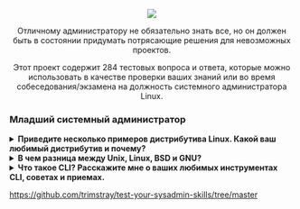 <p align="center">
<img src="https://github.com/ikozhuhar/sysadmin_skills/blob/main/img/sysadmin_preview.png">
</p>

<p align="center">
Отличному администратору не обязательно знать все, но он должен быть в состоянии придумать потрясающие решения для невозможных проектов.
</p>

<p align="center">
Этот проект содержит 284 тестовых вопроса и ответа, которые можно использовать в качестве проверки ваших знаний или во время собеседования/экзамена на ​​должность системного администратора Linux.
</p>


### Младший системный администратор

<details>
   <p><summary><b>Приведите несколько примеров дистрибутива Linux. Какой ваш любимый дистрибутив и почему?</b></summary></p>

   1. Red Hat Enterprise Linux
   2. Fedora
   3. CentOS
   4. Debian
   5. Ubuntu
   6. Mint
   7. SUSE Linux Enterprise Server
   8. SUSE Linux Enterprise Desktop
   9. Slackware
   10. Arch
   11. Kali
   12. Backbox

</details>

<details>
   <p><summary><b>В чем разница между Unix, Linux, BSD и GNU?</b></summary></p>

<p>GNU на самом деле не является ОС. Это скорее набор правил или философий, регулирующих свободное программное обеспечение, которые в то же время породили множество инструментов при попытке создать ОС. Таким образом, инструменты GNU — это, по сути, открытые версии инструментов, которые уже существовали, но были переопределены, чтобы соответствовать принципам открытого программного обеспечения. GNU/Linux представляет собой совокупность этих инструментов и ядра Linux, образующую полноценную операционную систему, но существуют и другие GNU, например. GNU/Hurd.</p>

<p>Unix и BSD — это «старые» реализации POSIX, которые имеют различные уровни «закрытого исходного кода». Unix обычно имеет полностью закрытый исходный код, но существует столько же разновидностей Unix, сколько и Linux (если не больше). BSD обычно не считается «открытой», но на момент выпуска она считалась очень открытой. Его лицензирование также позволяло коммерческое использование с гораздо меньшими ограничениями, чем допускали более «открытые» лицензии того времени.</p>

<p>Linux — новейший из четырех. Строго говоря, это «просто ядро»; однако в целом она рассматривается как полноценная операционная система в сочетании с GNU Tools и несколькими другими основными компонентами.</p>

<p>Главные руководящие различия между ними заключаются в их идеалах. Unix, Linux и BSD реализуют разные идеалы. Все они соответствуют POSIX и в основном взаимозаменяемы. Некоторые из одних и тех же проблем они решают по-разному. Таким образом, кроме идеалов и способа реализации стандартов POSIX, разницы мало.</p>
</details>

<details>
   <p><summary><b>Что такое CLI? Расскажите мне о ваших любимых инструментах CLI, советах и ​​приемах.</b></summary></p>

   <p>CLI — это аббревиатура от «Интерфейс командной строки» или «Интерпретатор командного языка». Командная строка — один из самых мощных способов управления вашей системой/компьютером.</p>

   <p>В Unix-подобных системах CLI — это интерфейс, с помощью которого пользователь может вводить команды для выполнения системой. Интерфейс командной строки очень мощный, но не очень устойчив к ошибкам.v

   <p>CLI позволяет вам гораздо более точно манипулировать внутренними компонентами вашей системы и кодом. Он предлагает большую гибкость и контроль, чем графический интерфейс, независимо от того, какая ОС используется. Многие программы, которые вы, возможно, захотите использовать в своем программном обеспечении, размещенном, например, на Github, также требуют запуска некоторых команд в CLI, чтобы запустить их.</p>

   <p><b>Мои любимые инструменты</b></p>
   1. `screen` — бесплатный мультиплексор терминала, я могу начать сеанс, и мои терминалы будут сохранены, даже если соединение потеряно, поэтому вы можете возобновить его позже или из дома.
   2. `ssh` — самая ценная команда для изучения, я могу использовать ее для некоторых удивительных вещей.
   3. vi/vim — самый популярный и мощный текстовый редактор, он универсальный, работает очень быстро даже с большими файлами.
   4. bash-completion — содержит ряд предопределённых правил завершения для оболочки.

   <p><b>Советы и хаки</b></p>
</details>







https://github.com/trimstray/test-your-sysadmin-skills/tree/master
